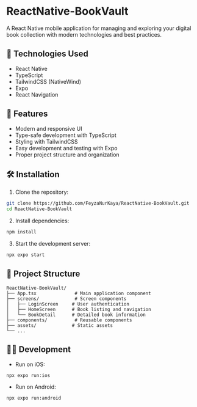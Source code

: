 # ReactNative-BookVault

A React Native mobile application for managing and exploring your digital book collection with modern technologies and best practices.

## 🚀 Technologies Used

- React Native
- TypeScript
- TailwindCSS (NativeWind)
- Expo
- React Navigation

## 📱 Features

- Modern and responsive UI
- Type-safe development with TypeScript
- Styling with TailwindCSS
- Easy development and testing with Expo
- Proper project structure and organization

## 🛠️ Installation

1. Clone the repository:
```bash
git clone https://github.com/FeyzaNurKaya/ReactNative-BookVault.git
cd ReactNative-BookVault
```

2. Install dependencies:
```bash
npm install
```

3. Start the development server:
```bash
npx expo start
```

## 📂 Project Structure

```
ReactNative-BookVault/
├── App.tsx              # Main application component
├── screens/             # Screen components
│   ├── LoginScreen     # User authentication
│   ├── HomeScreen      # Book listing and navigation
│   └── BookDetail      # Detailed book information
├── components/          # Reusable components
├── assets/             # Static assets
└── ...
```

## 🧑‍💻 Development

- Run on iOS:
```bash
npx expo run:ios
```

- Run on Android:
```bash
npx expo run:android
```


